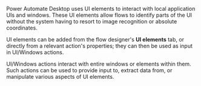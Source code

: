 Power Automate Desktop uses UI elements to interact with local application UIs and windows. These UI elements allow flows to identify parts of the UI without the system having to resort to image recognition or absolute coordinates.

UI elements can be added from the flow designer's **UI elements** tab, or directly from a relevant action's properties; they can then be used as input in UI/Windows actions.

UI/Windows actions interact with entire windows or elements within them. Such actions can be used to provide input to, extract data from, or manipulate various aspects of UI elements.
